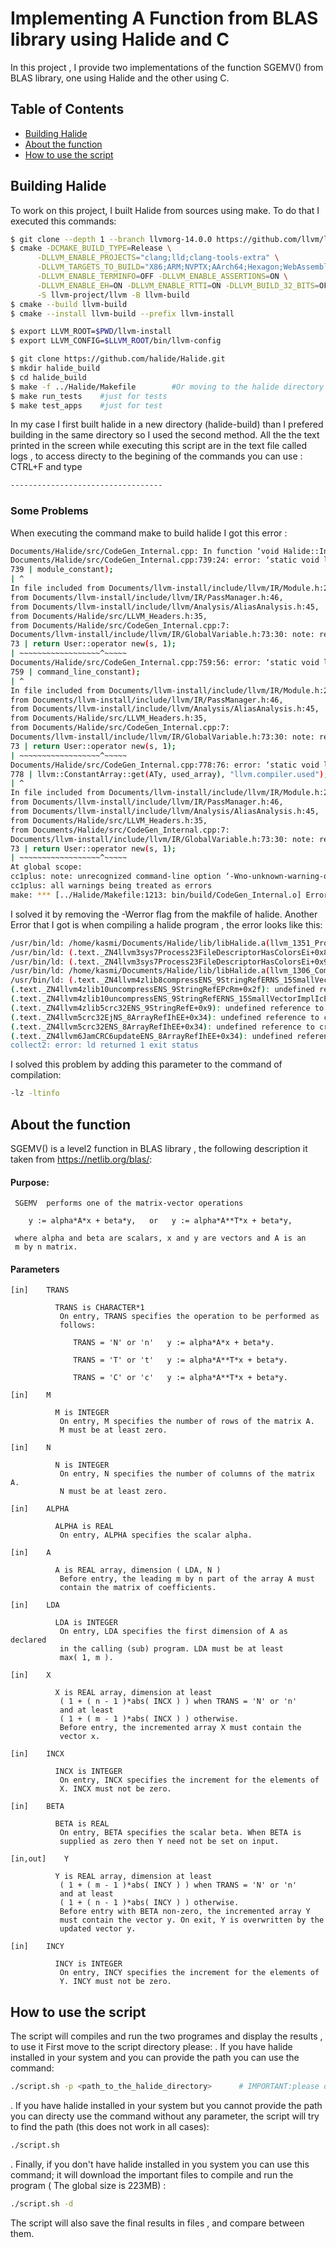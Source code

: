 # Implementing A Function from BLAS library using Halide and C

In this project , I provide two implementations of the function SGEMV() from BLAS library, one using Halide and the other using C.

## Table of Contents

- [Building Halide](#Building_Halide)
- [About the function](#About_the_function)
- [How to use the script](#How_to_use_the_script)


## Building Halide

To work on this project, I built Halide from sources using make. To do that I executed this commands:
```bash
$ git clone --depth 1 --branch llvmorg-14.0.0 https://github.com/llvm/llvm-project.git
$ cmake -DCMAKE_BUILD_TYPE=Release \
      -DLLVM_ENABLE_PROJECTS="clang;lld;clang-tools-extra" \
      -DLLVM_TARGETS_TO_BUILD="X86;ARM;NVPTX;AArch64;Hexagon;WebAssembly" \
      -DLLVM_ENABLE_TERMINFO=OFF -DLLVM_ENABLE_ASSERTIONS=ON \
      -DLLVM_ENABLE_EH=ON -DLLVM_ENABLE_RTTI=ON -DLLVM_BUILD_32_BITS=OFF \
      -S llvm-project/llvm -B llvm-build
$ cmake --build llvm-build
$ cmake --install llvm-build --prefix llvm-install

$ export LLVM_ROOT=$PWD/llvm-install
$ export LLVM_CONFIG=$LLVM_ROOT/bin/llvm-config

$ git clone https://github.com/halide/Halide.git
$ mkdir halide_build
$ cd halide_build
$ make -f ../Halide/Makefile        #Or moving to the halide directory and execut $ make
$ make run_tests    #just for tests
$ make test_apps    #just for test
```
In my case I first built halide in a new directory (halide-build) than I prefered building in the same directory so I used the second method. All the the
text printed in the screen while executing this script are in the text file called logs , to access directy to the begining of the commands you can use : CTRL+F and type  
```bash 
----------------------------------
```
### Some Problems
When executing the command make to build halide I got this error : 
```bash
Documents/Halide/src/CodeGen_Internal.cpp: In function ‘void Halide::Internal::embed_bitcode(llvm::Module*, const string&)’:
Documents/Halide/src/CodeGen_Internal.cpp:739:24: error: ‘static void llvm::GlobalVariable::operator delete(void*)’ called on pointer returned from a mismatched allocation function [-Werror=mismatched-new-delete]
739 | module_constant);
| ^
In file included from Documents/llvm-install/include/llvm/IR/Module.h:29,
from Documents/llvm-install/include/llvm/IR/PassManager.h:46,
from Documents/llvm-install/include/llvm/Analysis/AliasAnalysis.h:45,
from Documents/Halide/src/LLVM_Headers.h:35,
from Documents/Halide/src/CodeGen_Internal.cpp:7:
Documents/llvm-install/include/llvm/IR/GlobalVariable.h:73:30: note: returned from ‘static void* llvm::User::operator new(size_t, unsigned int)’
73 | return User::operator new(s, 1);
| ~~~~~~~~~~~~~~~~~~^~~~~~
Documents/Halide/src/CodeGen_Internal.cpp:759:56: error: ‘static void llvm::GlobalVariable::operator delete(void*)’ called on pointer returned from a mismatched allocation function [-Werror=mismatched-new-delete]
759 | command_line_constant);
| ^
In file included from Documents/llvm-install/include/llvm/IR/Module.h:29,
from Documents/llvm-install/include/llvm/IR/PassManager.h:46,
from Documents/llvm-install/include/llvm/Analysis/AliasAnalysis.h:45,
from Documents/Halide/src/LLVM_Headers.h:35,
from Documents/Halide/src/CodeGen_Internal.cpp:7:
Documents/llvm-install/include/llvm/IR/GlobalVariable.h:73:30: note: returned from ‘static void* llvm::User::operator new(size_t, unsigned int)’
73 | return User::operator new(s, 1);
| ~~~~~~~~~~~~~~~~~~^~~~~~
Documents/Halide/src/CodeGen_Internal.cpp:778:76: error: ‘static void llvm::GlobalVariable::operator delete(void*)’ called on pointer returned from a mismatched allocation function [-Werror=mismatched-new-delete]
778 | llvm::ConstantArray::get(ATy, used_array), "llvm.compiler.used");
| ^
In file included from Documents/llvm-install/include/llvm/IR/Module.h:29,
from Documents/llvm-install/include/llvm/IR/PassManager.h:46,
from Documents/llvm-install/include/llvm/Analysis/AliasAnalysis.h:45,
from Documents/Halide/src/LLVM_Headers.h:35,
from Documents/Halide/src/CodeGen_Internal.cpp:7:
Documents/llvm-install/include/llvm/IR/GlobalVariable.h:73:30: note: returned from ‘static void* llvm::User::operator new(size_t, unsigned int)’
73 | return User::operator new(s, 1);
| ~~~~~~~~~~~~~~~~~~^~~~~~
At global scope:
cc1plus: note: unrecognized command-line option ‘-Wno-unknown-warning-option’ may have been intended to silence earlier diagnostics
cc1plus: all warnings being treated as errors
make: *** [../Halide/Makefile:1213: bin/build/CodeGen_Internal.o] Error 1
```
I solved it by removing the -Werror flag from the makfile of halide.
Another Error that I got is when compiling a halide program , the error looks like this:

```bash 
/usr/bin/ld: /home/kasmi/Documents/Halide/lib/libHalide.a(llvm_1351_Process.cpp.o): in function llvm::sys::Process::FileDescriptorHasColors(int)': (.text._ZN4llvm3sys7Process23FileDescriptorHasColorsEi+0x69): undefined reference to set_curterm'
/usr/bin/ld: (.text._ZN4llvm3sys7Process23FileDescriptorHasColorsEi+0x82): undefined reference to setupterm' /usr/bin/ld: (.text._ZN4llvm3sys7Process23FileDescriptorHasColorsEi+0x92): undefined reference to tigetnum'
/usr/bin/ld: (.text._ZN4llvm3sys7Process23FileDescriptorHasColorsEi+0x9f): undefined reference to set_curterm' /usr/bin/ld: (.text._ZN4llvm3sys7Process23FileDescriptorHasColorsEi+0xa7): undefined reference to del_curterm'
/usr/bin/ld: /home/kasmi/Documents/Halide/lib/libHalide.a(llvm_1306_Compression.cpp.o): in function llvm::zlib::compress(llvm::StringRef, llvm::SmallVectorImpl<char>&, int)': (.text._ZN4llvm4zlib8compressENS_9StringRefERNS_15SmallVectorImplIcEEi+0x2f): undefined reference to compressBound'
/usr/bin/ld: (.text._ZN4llvm4zlib8compressENS_9StringRefERNS_15SmallVectorImplIcEEi+0x70): undefined reference to compress2' /usr/bin/ld: /home/kasmi/Documents/Halide/lib/libHalide.a(llvm_1306_Compression.cpp.o): in function llvm::zlib::uncompress(llvm::StringRef, char*, unsigned long&)':
(.text._ZN4llvm4zlib10uncompressENS_9StringRefEPcRm+0x2f): undefined reference to uncompress' /usr/bin/ld: /home/kasmi/Documents/Halide/lib/libHalide.a(llvm_1306_Compression.cpp.o): in function llvm::zlib::uncompress(llvm::StringRef, llvm::SmallVectorImpl&, unsigned long)':
(.text._ZN4llvm4zlib10uncompressENS_9StringRefERNS_15SmallVectorImplIcEEm+0x66): undefined reference to uncompress' /usr/bin/ld: /home/kasmi/Documents/Halide/lib/libHalide.a(llvm_1306_Compression.cpp.o): in function llvm::zlib::crc32(llvm::StringRef)':
(.text._ZN4llvm4zlib5crc32ENS_9StringRefE+0x9): undefined reference to crc32' /usr/bin/ld: /home/kasmi/Documents/Halide/lib/libHalide.a(llvm_1310_CRC.cpp.o): in function llvm::crc32(unsigned int, llvm::ArrayRef)':
(.text._ZN4llvm5crc32EjNS_8ArrayRefIhEE+0x34): undefined reference to crc32' /usr/bin/ld: /home/kasmi/Documents/Halide/lib/libHalide.a(llvm_1310_CRC.cpp.o): in function llvm::crc32(llvm::ArrayRef)':
(.text._ZN4llvm5crc32ENS_8ArrayRefIhEE+0x34): undefined reference to crc32' /usr/bin/ld: /home/kasmi/Documents/Halide/lib/libHalide.a(llvm_1310_CRC.cpp.o): in function llvm::JamCRC::update(llvm::ArrayRef)':
(.text._ZN4llvm6JamCRC6updateENS_8ArrayRefIhEE+0x34): undefined reference to `crc32'
collect2: error: ld returned 1 exit status
```
I solved this problem by adding this parameter to the command of compilation: 
```bash
-lz -ltinfo
```

## About the function

SGEMV() is a level2 function in BLAS library , the following description it taken from https://netlib.org/blas/:  
#### Purpose:

     SGEMV  performs one of the matrix-vector operations

        y := alpha*A*x + beta*y,   or   y := alpha*A**T*x + beta*y,

     where alpha and beta are scalars, x and y are vectors and A is an
     m by n matrix.

#### Parameters
    [in]	TRANS	

              TRANS is CHARACTER*1
               On entry, TRANS specifies the operation to be performed as
               follows:

                  TRANS = 'N' or 'n'   y := alpha*A*x + beta*y.

                  TRANS = 'T' or 't'   y := alpha*A**T*x + beta*y.

                  TRANS = 'C' or 'c'   y := alpha*A**T*x + beta*y.

    [in]	M	

              M is INTEGER
               On entry, M specifies the number of rows of the matrix A.
               M must be at least zero.

    [in]	N	

              N is INTEGER
               On entry, N specifies the number of columns of the matrix A.
               N must be at least zero.

    [in]	ALPHA	

              ALPHA is REAL
               On entry, ALPHA specifies the scalar alpha.

    [in]	A	

              A is REAL array, dimension ( LDA, N )
               Before entry, the leading m by n part of the array A must
               contain the matrix of coefficients.

    [in]	LDA	

              LDA is INTEGER
               On entry, LDA specifies the first dimension of A as declared
               in the calling (sub) program. LDA must be at least
               max( 1, m ).

    [in]	X	

              X is REAL array, dimension at least
               ( 1 + ( n - 1 )*abs( INCX ) ) when TRANS = 'N' or 'n'
               and at least
               ( 1 + ( m - 1 )*abs( INCX ) ) otherwise.
               Before entry, the incremented array X must contain the
               vector x.

    [in]	INCX	

              INCX is INTEGER
               On entry, INCX specifies the increment for the elements of
               X. INCX must not be zero.

    [in]	BETA	

              BETA is REAL
               On entry, BETA specifies the scalar beta. When BETA is
               supplied as zero then Y need not be set on input.

    [in,out]	Y	

              Y is REAL array, dimension at least
               ( 1 + ( m - 1 )*abs( INCY ) ) when TRANS = 'N' or 'n'
               and at least
               ( 1 + ( n - 1 )*abs( INCY ) ) otherwise.
               Before entry with BETA non-zero, the incremented array Y
               must contain the vector y. On exit, Y is overwritten by the
               updated vector y.

    [in]	INCY	

              INCY is INTEGER
               On entry, INCY specifies the increment for the elements of
               Y. INCY must not be zero.


## How to use the script

The script will compiles and run the two programes and display the results , to use it First move to the script directory please:
 . If you have halide installed in your system and you can provide the path you can use the command:
 ```bash
 ./script.sh -p <path_to_the_halide_directory>      # IMPORTANT:please do not include '\' at the end of the path 
 ```
. If you have halide installed in your system but you cannot provide the path you can directy use the command without any parameter, the script will try to find the path (this does not work in all cases):
 ```bash
 ./script.sh 
 ```
 
. Finally, if you don't have halide installed in you system you can use this command; it will download the important files to compile and run the program ( The global size is 223MB) :
 ```bash
 ./script.sh -d 
 ```
 
  The script will also save the final results in files , and compare between them.
 
 


